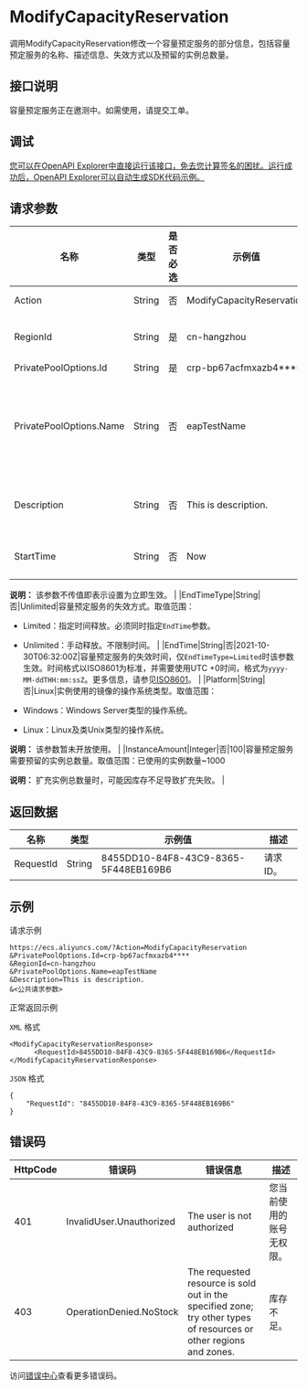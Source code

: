 # ModifyCapacityReservation

调用ModifyCapacityReservation修改一个容量预定服务的部分信息，包括容量预定服务的名称、描述信息、失效方式以及预留的实例总数量。

## 接口说明

容量预定服务正在邀测中。如需使用，请提交工单。

## 调试

[您可以在OpenAPI Explorer中直接运行该接口，免去您计算签名的困扰。运行成功后，OpenAPI Explorer可以自动生成SDK代码示例。](https://api.aliyun.com/#product=Ecs&api=ModifyCapacityReservation&type=RPC&version=2014-05-26)

## 请求参数

|名称|类型|是否必选|示例值|描述|
|--|--|----|---|--|
|Action|String|否|ModifyCapacityReservation|系统规定参数。取值：ModifyCapacityReservation |
|RegionId|String|是|cn-hangzhou|容量预定服务所属地域ID。您可以调用[DescribeRegions](~~25609~~)查看最新的阿里云地域列表。 |
|PrivatePoolOptions.Id|String|是|crp-bp67acfmxazb4\*\*\*\*|容量预定服务ID。 |
|PrivatePoolOptions.Name|String|否|eapTestName|容量预定服务的名称。长度为2~128个英文或中文字符。必须以大小写字母或中文开头，不能以http://和https://开头。可以包含数字、半角冒号（:）、下划线（\_）或者连字符（-）。 |
|Description|String|否|This is description.|容量预定服务的描述信息。长度为2~256个英文或中文字符，不能以`http://`和`https://`开头。 |
|StartTime|String|否|Now|容量预定服务的生效方式。目前仅支持设置为立即生效，且参数无需传值。

 **说明：** 该参数不传值即表示设置为立即生效。 |
|EndTimeType|String|否|Unlimited|容量预定服务的失效方式。取值范围：

 -   Limited：指定时间释放。必须同时指定`EndTime`参数。
-   Unlimited：手动释放。不限制时间。 |
|EndTime|String|否|2021-10-30T06:32:00Z|容量预定服务的失效时间，仅`EndTimeType=Limited`时该参数生效。时间格式以ISO8601为标准，并需要使用UTC +0时间，格式为`yyyy-MM-ddTHH:mm:ssZ`。更多信息，请参见[ISO8601](~~25696~~)。 |
|Platform|String|否|Linux|实例使用的镜像的操作系统类型。取值范围：

 -   Windows：Windows Server类型的操作系统。
-   Linux：Linux及类Unix类型的操作系统。

 **说明：** 该参数暂未开放使用。 |
|InstanceAmount|Integer|否|100|容量预定服务需要预留的实例总数量。取值范围：已使用的实例数量~1000

 **说明：** 扩充实例总数量时，可能因库存不足导致扩充失败。 |

## 返回数据

|名称|类型|示例值|描述|
|--|--|---|--|
|RequestId|String|8455DD10-84F8-43C9-8365-5F448EB169B6|请求ID。 |

## 示例

请求示例

```
https://ecs.aliyuncs.com/?Action=ModifyCapacityReservation
&PrivatePoolOptions.Id=crp-bp67acfmxazb4****
&RegionId=cn-hangzhou
&PrivatePoolOptions.Name=eapTestName
&Description=This is description.
&<公共请求参数>
```

正常返回示例

`XML` 格式

```
<ModifyCapacityReservationResponse>
      <RequestId>8455DD10-84F8-43C9-8365-5F448EB169B6</RequestId>
</ModifyCapacityReservationResponse>
```

`JSON` 格式

```
{
	"RequestId": "8455DD10-84F8-43C9-8365-5F448EB169B6"
}
```

## 错误码

|HttpCode|错误码|错误信息|描述|
|--------|---|----|--|
|401|InvalidUser.Unauthorized|The user is not authorized|您当前使用的账号无权限。|
|403|OperationDenied.NoStock|The requested resource is sold out in the specified zone; try other types of resources or other regions and zones.|库存不足。|

访问[错误中心](https://error-center.aliyun.com/status/product/Ecs)查看更多错误码。

